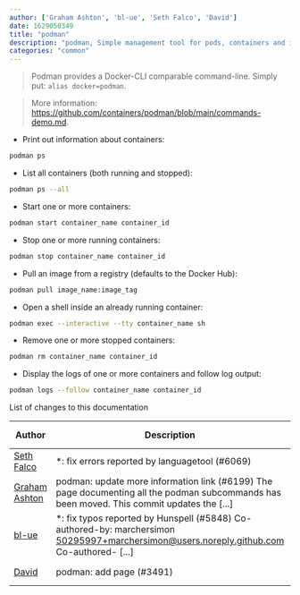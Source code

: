 ```yaml
---
author: ['Graham Ashton', 'bl-ue', 'Seth Falco', 'David']
date: 1629050349
title: "podman"
description: "podman, Simple management tool for pods, containers and images."
categories: "common"
---
```

> Podman provides a Docker-CLI comparable command-line. Simply put: `alias docker=podman`.

> More information: <https://github.com/containers/podman/blob/main/commands-demo.md>.

- Print out information about containers:

```bash
podman ps
```

- List all containers (both running and stopped):

```bash
podman ps --all
```

- Start one or more containers:

```bash
podman start container_name container_id
```

- Stop one or more running containers:

```bash
podman stop container_name container_id
```

- Pull an image from a registry (defaults to the Docker Hub):

```bash
podman pull image_name:image_tag
```

- Open a shell inside an already running container:

```bash
podman exec --interactive --tty container_name sh
```

- Remove one or more stopped containers:

```bash
podman rm container_name container_id
```

- Display the logs of one or more containers and follow log output:

```bash
podman logs --follow container_name container_id
```
List of changes to this documentation


Author | Description | ISO 8601 Date | GitHub link
------|-----|-----|-----
[Seth Falco](mailto:seth@falco.fun) | *: fix errors reported by languagetool (#6069) | 2021-08-15T19:59:09 | [3e4c519004a4](https://github.com/tldr-pages/tldr/commit/3e4c519004a471c861cdc609fd7239ee3355671c)
[Graham Ashton](mailto:gma@users.noreply.github.com) | podman: update more information link (#6199) The page documenting all the podman subcommands has been moved. This commit updates the [...] | 2021-07-06T13:28:21 | [2588e62937bb](https://github.com/tldr-pages/tldr/commit/2588e62937bbd9992a5585ba8888aabef852aae2)
[bl-ue](mailto:54780737+bl-ue@users.noreply.github.com) | *: fix typos reported by Hunspell (#5848) Co-authored-by: marchersimon <50295997+marchersimon@users.noreply.github.com> Co-authored- [...] | 2021-05-20T22:13:41 | [8ebd171d6f00](https://github.com/tldr-pages/tldr/commit/8ebd171d6f001698709fefc02b1fd5cc9f3a99c4)
[David](mailto:animi.vulpis@gmail.com) | podman: add page (#3491) | 2019-11-02T18:46:04 | [e90e6bdf6b08](https://github.com/tldr-pages/tldr/commit/e90e6bdf6b08704f2ecad1d324b3068ea1519914)


